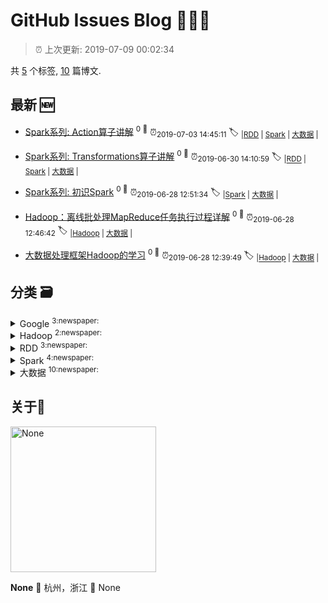 
# GitHub Issues Blog :tada::tada::tada:
    
> :alarm_clock: 上次更新: 2019-07-09 00:02:34
    
共 [5](https://github.com/shilinlee/blog/labels) 个标签, [10](https://github.com/shilinlee/blog/issues) 篇博文.
## 最新 :new: 
  - [Spark系列: Action算子讲解](https://github.com/shilinlee/blog/issues/10) <sup>0 :speech_balloon:</sup>  			 :alarm_clock:<sub>2019-07-03 14:45:11</sub> 
 :label: 	<sub>|</sub><sub>[RDD](https://github.com/shilinlee/blog/labels/RDD)	|	</sub><sub>[Spark](https://github.com/shilinlee/blog/labels/Spark)	|	</sub><sub>[大数据](https://github.com/shilinlee/blog/labels/%E5%A4%A7%E6%95%B0%E6%8D%AE)	|	</sub>

  - [Spark系列: Transformations算子讲解](https://github.com/shilinlee/blog/issues/9) <sup>0 :speech_balloon:</sup>  			 :alarm_clock:<sub>2019-06-30 14:10:59</sub> 
 :label: 	<sub>|</sub><sub>[RDD](https://github.com/shilinlee/blog/labels/RDD)	|	</sub><sub>[Spark](https://github.com/shilinlee/blog/labels/Spark)	|	</sub><sub>[大数据](https://github.com/shilinlee/blog/labels/%E5%A4%A7%E6%95%B0%E6%8D%AE)	|	</sub>

  - [Spark系列: 初识Spark](https://github.com/shilinlee/blog/issues/8) <sup>0 :speech_balloon:</sup>  			 :alarm_clock:<sub>2019-06-28 12:51:34</sub> 
 :label: 	<sub>|</sub><sub>[Spark](https://github.com/shilinlee/blog/labels/Spark)	|	</sub><sub>[大数据](https://github.com/shilinlee/blog/labels/%E5%A4%A7%E6%95%B0%E6%8D%AE)	|	</sub>

  - [Hadoop：离线批处理MapReduce任务执行过程详解](https://github.com/shilinlee/blog/issues/7) <sup>0 :speech_balloon:</sup>  			 :alarm_clock:<sub>2019-06-28 12:46:42</sub> 
 :label: 	<sub>|</sub><sub>[Hadoop](https://github.com/shilinlee/blog/labels/Hadoop)	|	</sub><sub>[大数据](https://github.com/shilinlee/blog/labels/%E5%A4%A7%E6%95%B0%E6%8D%AE)	|	</sub>

  - [大数据处理框架Hadoop的学习](https://github.com/shilinlee/blog/issues/6) <sup>0 :speech_balloon:</sup>  			 :alarm_clock:<sub>2019-06-28 12:39:49</sub> 
 :label: 	<sub>|</sub><sub>[Hadoop](https://github.com/shilinlee/blog/labels/Hadoop)	|	</sub><sub>[大数据](https://github.com/shilinlee/blog/labels/%E5%A4%A7%E6%95%B0%E6%8D%AE)	|	</sub>

## 分类  :card_file_box: 

<details>
<summary>Google	<sup>3:newspaper:</sup></summary>
- [MapReduce：大型集群上的简化数据处理](https://github.com/shilinlee/blog/issues/5)  <sup>0 :speech_balloon:</sup>  	 :alarm_clock:<sub>2019-06-28 06:14:33</sub> 
- [Bigtable：结构化数据的分布式存储系统](https://github.com/shilinlee/blog/issues/4)  <sup>0 :speech_balloon:</sup>  	 :alarm_clock:<sub>2019-06-28 06:10:36</sub> 
- [The Google File System](https://github.com/shilinlee/blog/issues/3)  <sup>0 :speech_balloon:</sup>  	 :alarm_clock:<sub>2019-06-28 05:58:05</sub> 

</details>

<details>
<summary>Hadoop	<sup>2:newspaper:</sup></summary>
- [Hadoop：离线批处理MapReduce任务执行过程详解](https://github.com/shilinlee/blog/issues/7)  <sup>0 :speech_balloon:</sup>  	 :alarm_clock:<sub>2019-06-28 12:46:42</sub> 
- [大数据处理框架Hadoop的学习](https://github.com/shilinlee/blog/issues/6)  <sup>0 :speech_balloon:</sup>  	 :alarm_clock:<sub>2019-06-28 12:39:49</sub> 

</details>

<details>
<summary>RDD	<sup>3:newspaper:</sup></summary>
- [Spark系列: Action算子讲解](https://github.com/shilinlee/blog/issues/10)  <sup>0 :speech_balloon:</sup>  	 :alarm_clock:<sub>2019-07-03 14:45:11</sub> 
- [Spark系列: Transformations算子讲解](https://github.com/shilinlee/blog/issues/9)  <sup>0 :speech_balloon:</sup>  	 :alarm_clock:<sub>2019-06-30 14:10:59</sub> 
- [Spark系列: 深入理解RDD](https://github.com/shilinlee/blog/issues/1)  <sup>0 :speech_balloon:</sup>  	 :alarm_clock:<sub>2019-06-27 23:56:29</sub> 

</details>

<details>
<summary>Spark	<sup>4:newspaper:</sup></summary>
- [Spark系列: Action算子讲解](https://github.com/shilinlee/blog/issues/10)  <sup>0 :speech_balloon:</sup>  	 :alarm_clock:<sub>2019-07-03 14:45:11</sub> 
- [Spark系列: Transformations算子讲解](https://github.com/shilinlee/blog/issues/9)  <sup>0 :speech_balloon:</sup>  	 :alarm_clock:<sub>2019-06-30 14:10:59</sub> 
- [Spark系列: 初识Spark](https://github.com/shilinlee/blog/issues/8)  <sup>0 :speech_balloon:</sup>  	 :alarm_clock:<sub>2019-06-28 12:51:34</sub> 
- [Spark系列: 深入理解RDD](https://github.com/shilinlee/blog/issues/1)  <sup>0 :speech_balloon:</sup>  	 :alarm_clock:<sub>2019-06-27 23:56:29</sub> 

</details>

<details>
<summary>大数据	<sup>10:newspaper:</sup></summary>
- [Spark系列: Action算子讲解](https://github.com/shilinlee/blog/issues/10)  <sup>0 :speech_balloon:</sup>  	 :alarm_clock:<sub>2019-07-03 14:45:11</sub> 
- [Spark系列: Transformations算子讲解](https://github.com/shilinlee/blog/issues/9)  <sup>0 :speech_balloon:</sup>  	 :alarm_clock:<sub>2019-06-30 14:10:59</sub> 
- [Spark系列: 初识Spark](https://github.com/shilinlee/blog/issues/8)  <sup>0 :speech_balloon:</sup>  	 :alarm_clock:<sub>2019-06-28 12:51:34</sub> 
- [Hadoop：离线批处理MapReduce任务执行过程详解](https://github.com/shilinlee/blog/issues/7)  <sup>0 :speech_balloon:</sup>  	 :alarm_clock:<sub>2019-06-28 12:46:42</sub> 
- [大数据处理框架Hadoop的学习](https://github.com/shilinlee/blog/issues/6)  <sup>0 :speech_balloon:</sup>  	 :alarm_clock:<sub>2019-06-28 12:39:49</sub> 
- [MapReduce：大型集群上的简化数据处理](https://github.com/shilinlee/blog/issues/5)  <sup>0 :speech_balloon:</sup>  	 :alarm_clock:<sub>2019-06-28 06:14:33</sub> 
- [Bigtable：结构化数据的分布式存储系统](https://github.com/shilinlee/blog/issues/4)  <sup>0 :speech_balloon:</sup>  	 :alarm_clock:<sub>2019-06-28 06:10:36</sub> 
- [The Google File System](https://github.com/shilinlee/blog/issues/3)  <sup>0 :speech_balloon:</sup>  	 :alarm_clock:<sub>2019-06-28 05:58:05</sub> 
- [大数据技术关键字](https://github.com/shilinlee/blog/issues/2)  <sup>0 :speech_balloon:</sup>  	 :alarm_clock:<sub>2019-06-28 04:23:47</sub> 
- [Spark系列: 深入理解RDD](https://github.com/shilinlee/blog/issues/1)  <sup>0 :speech_balloon:</sup>  	 :alarm_clock:<sub>2019-06-27 23:56:29</sub> 

</details>

## 关于:boy: 
[<img alt="None" src="https://avatars3.githubusercontent.com/u/22270117?v=4" width="233"/>](https://github.com/shilinlee)

**None**
:round_pushpin: 杭州，浙江
:black_flag: None
